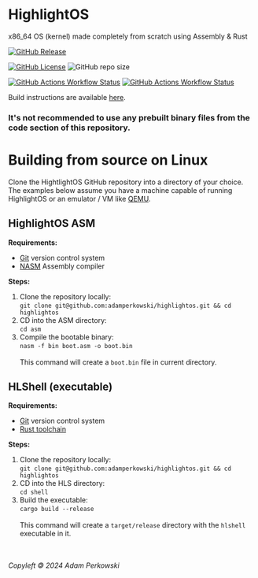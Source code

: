 # HighlightOS

<!-- logo instead of name -->

x86_64 OS (kernel) made completely from scratch using Assembly & Rust

[![GitHub Release](https://img.shields.io/github/v/release/adamperkowski/highlightos?label=Latest%20Released%20Version)](https://github.com/adamperkowski/highlightos/releases)

[![GitHub License](https://img.shields.io/github/license/adamperkowski/highlightos?label=License)](https://github.com/adamperkowski/highlightos/blob/main/LICENSE) ![GitHub repo size](https://img.shields.io/github/repo-size/adamperkowski/highlightos?label=Repo%20Size)

[![GitHub Actions Workflow Status](https://img.shields.io/github/actions/workflow/status/adamperkowski/highlightos/asm.yml?branch=main&label=ASM%20Build)](https://github.com/adamperkowski/highlightos/actions) [![GitHub Actions Workflow Status](https://img.shields.io/github/actions/workflow/status/adamperkowski/highlightos/rust.yml?branch=main&label=HLShell%20Build)](https://github.com/adamperkowski/highlightos/actions)

Build instructions are available [here](#building-from-source-on-linux).

### It's not recommended to use any prebuilt binary files from the code section of this repository.

<!-- showcase -->
<!-- features -->
<!-- installation & docs -->
# Building from source on Linux
Clone the HightlightOS GitHub repository into a directory of your choice. The examples below assume you have a machine capable of running HighlightOS or an emulator / VM like [QEMU](https://www.qemu.org).

## HighlightOS ASM
**Requirements:**
 - [Git](https://git-scm.com) version control system
 - [NASM](https://nasm.us) Assembly compiler

**Steps:**
 1. Clone the repository locally:<br>`git clone git@github.com:adamperkowski/highlightos.git && cd highlightos`
 2. CD into the ASM directory:<br>`cd asm`
 3. Compile the bootable binary:<br>`nasm -f bin boot.asm -o boot.bin`<br><br>This command will create a `boot.bin` file in current directory.

## HLShell (executable)
**Requirements:**
 - [Git](https://git-scm.com) version control system
 - [Rust toolchain](https://www.rust-lang.org/tools/install)

**Steps:**
 1. Clone the repository locally:<br>`git clone git@github.com:adamperkowski/highlightos.git && cd highlightos`
 2. CD into the HLS directory:<br>`cd shell`
 3. Build the executable:<br>`cargo build --release`<br><br>This command will create a `target/release` directory with the `hlshell` executable in it.

<!-- contributing -->

<br><br>
*Copyleft 🄯 2024  Adam Perkowski*
